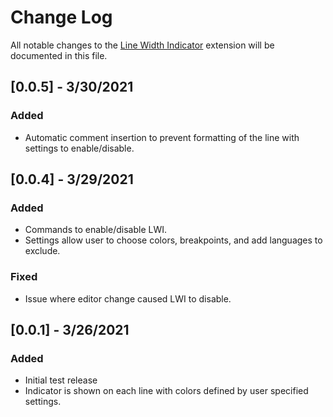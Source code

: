 # Change Log

All notable changes to the [Line Width Indicator](https://github.com/lbragile/Line-Width-Indicator) extension will be documented in this file.

<!-- Check [Keep a Changelog](http://keepachangelog.com/) for recommendations on how to structure this file. -->

## [0.0.5] - 3/30/2021

### Added

- Automatic comment insertion to prevent formatting of the line with settings to enable/disable.

## [0.0.4] - 3/29/2021

### Added

- Commands to enable/disable LWI.
- Settings allow user to choose colors, breakpoints, and add languages to exclude.

### Fixed

- Issue where editor change caused LWI to disable.

## [0.0.1] - 3/26/2021

### Added

- Initial test release
- Indicator is shown on each line with colors defined by user specified settings.

<!-- Added, Fixed, Changed, Removed -->
